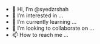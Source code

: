 - 👋 Hi, I’m @syedzrshah
- 👀 I’m interested in ...
- 🌱 I’m currently learning ...
- 💞️ I’m looking to collaborate on ...
- 📫 How to reach me ...

<!---
syedzrshah/syedzrshah is a ✨ special ✨ repository because its `README.md` (this file) appears on your GitHub profile.
You can click the Preview link to take a look at your changes.
--->
